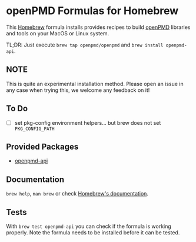 # openPMD Formulas for Homebrew

This [Homebrew](http://brew.sh) formula installs provides recipes to build [openPMD](https://www.openpmd.org) libraries and tools on your MacOS or Linux system.

TL;DR: Just execute `brew tap openpmd/openpmd` and `brew install openpmd-api`.


## NOTE

This is quite an experimental installation method.
Please open an issue in any case when trying this, we welcome any feedback on it!


## To Do

- [ ] set pkg-config environment helpers... but brew does not set `PKG_CONFIG_PATH`


## Provided Packages

- [openpmd-api](https://github.com/openPMD/openPMD-api)


## Documentation

`brew help`, `man brew` or check [Homebrew's documentation](https://docs.brew.sh).


## Tests

With `brew test openpmd-api` you can check if the formula is working properly. Note the formula needs to be installed before it can be tested.
